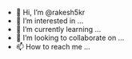 - 👋 Hi, I’m @rakesh5kr
- 👀 I’m interested in ...
- 🌱 I’m currently learning ...
- 💞️ I’m looking to collaborate on ...
- 📫 How to reach me ...

<!---
rakesh5kr/rakesh5kr is a ✨ special ✨ repository because its `README.md` (this file) appears on your GitHub profile.
You can click the Preview link to take a look at your changes.
--->
